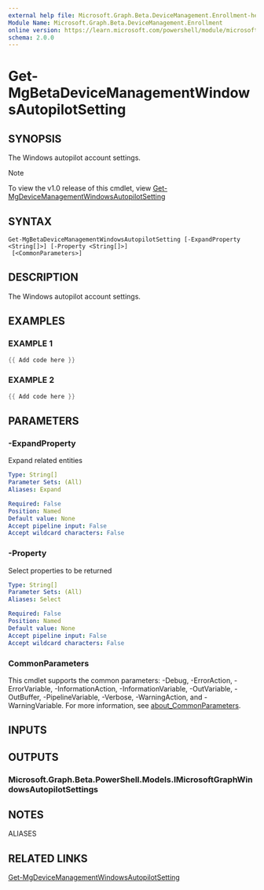```yaml
---
external help file: Microsoft.Graph.Beta.DeviceManagement.Enrollment-help.xml
Module Name: Microsoft.Graph.Beta.DeviceManagement.Enrollment
online version: https://learn.microsoft.com/powershell/module/microsoft.graph.beta.devicemanagement.enrollment/get-mgbetadevicemanagementwindowsautopilotsetting
schema: 2.0.0
---
```


# Get-MgBetaDeviceManagementWindowsAutopilotSetting

## SYNOPSIS
The Windows autopilot account settings.

> [!NOTE]
> To view the v1.0 release of this cmdlet, view [Get-MgDeviceManagementWindowsAutopilotSetting](/powershell/module/Microsoft.Graph.DeviceManagement.Enrollment/Get-MgDeviceManagementWindowsAutopilotSetting?view=graph-powershell-v1.0)

## SYNTAX

```
Get-MgBetaDeviceManagementWindowsAutopilotSetting [-ExpandProperty <String[]>] [-Property <String[]>]
 [<CommonParameters>]
```

## DESCRIPTION
The Windows autopilot account settings.

## EXAMPLES

### EXAMPLE 1
```powershell
{{ Add code here }}
```

### EXAMPLE 2
```powershell
{{ Add code here }}
```

## PARAMETERS

### -ExpandProperty
Expand related entities

```yaml
Type: String[]
Parameter Sets: (All)
Aliases: Expand

Required: False
Position: Named
Default value: None
Accept pipeline input: False
Accept wildcard characters: False
```

### -Property
Select properties to be returned

```yaml
Type: String[]
Parameter Sets: (All)
Aliases: Select

Required: False
Position: Named
Default value: None
Accept pipeline input: False
Accept wildcard characters: False
```

### CommonParameters
This cmdlet supports the common parameters: -Debug, -ErrorAction, -ErrorVariable, -InformationAction, -InformationVariable, -OutVariable, -OutBuffer, -PipelineVariable, -Verbose, -WarningAction, and -WarningVariable. For more information, see [about_CommonParameters](http://go.microsoft.com/fwlink/?LinkID=113216).

## INPUTS

## OUTPUTS

### Microsoft.Graph.Beta.PowerShell.Models.IMicrosoftGraphWindowsAutopilotSettings
## NOTES

ALIASES

## RELATED LINKS
[Get-MgDeviceManagementWindowsAutopilotSetting](/powershell/module/Microsoft.Graph.DeviceManagement.Enrollment/Get-MgDeviceManagementWindowsAutopilotSetting?view=graph-powershell-v1.0)
